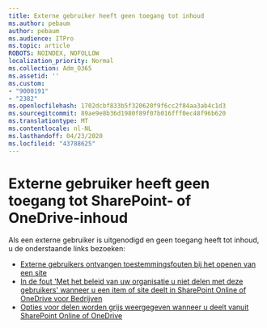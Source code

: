 ```yaml
---
title: Externe gebruiker heeft geen toegang tot inhoud
ms.author: pebaum
author: pebaum
ms.audience: ITPro
ms.topic: article
ROBOTS: NOINDEX, NOFOLLOW
localization_priority: Normal
ms.collection: Adm_O365
ms.assetid: ''
ms.custom:
- "9000191"
- "2382"
ms.openlocfilehash: 1702dcbf833b5f320620f9f6cc2f84aa3ab4c1d3
ms.sourcegitcommit: 89ae9e8b36d1980f89f07b016fff0ec48f96b620
ms.translationtype: MT
ms.contentlocale: nl-NL
ms.lasthandoff: 04/23/2020
ms.locfileid: "43788625"
---
```

# <a name="external-user-cannot-access-sharepoint-or-onedrive-content"></a>Externe gebruiker heeft geen toegang tot SharePoint- of OneDrive-inhoud

Als een externe gebruiker is uitgenodigd en geen toegang heeft tot inhoud, u de onderstaande links bezoeken:

- [Externe gebruikers ontvangen toestemmingsfouten bij het openen van een site](https://docs.microsoft.com/sharepoint/support/administration/access-denied-or-need-permission-error-sharepoint-online-or-onedrive-for-business)
- [In de fout 'Met het beleid van uw organisatie u niet delen met deze gebruikers' wanneer u een item of site deelt in SharePoint Online of OneDrive voor Bedrijven](https://docs.microsoft.com/sharepoint/support/administration/organization-policies-do-not-allow-you-to-share-with-users-error)
- [Opties voor delen worden grijs weergegeven wanneer u deelt vanuit SharePoint Online of OneDrive](https://docs.microsoft.com/sharepoint/support/administration/sharing-options-grayed-out-when-sharing-from-sharepoint-online-or-onedrive)
